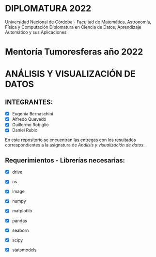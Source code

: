 # **DIPLOMATURA 2022**
Universidad Nacional de Córdoba - Facultad de Matemática, Astronomía, Física y Computación
Diplomatura en Ciencia de Datos, Aprendizaje Automático y sus Aplicaciones


# **Mentoría Tumoresferas año 2022**

# ANÁLISIS Y VISUALIZACIÓN DE DATOS

## INTEGRANTES:
   - [x] Eugenia Bernaschini 
   - [x] Alfredo Quevedo
   - [x] Guillermo Robiglio  
   - [x] Daniel Rubio
   
En este repositorio se encuentran las entregas con los resultados correspondientes a la asignatura de _Análisis y visualización de datos_.

## **Requerimientos - Librerías necesarias**:
   - [x] drive
   - [x] os
   - [x] Image
   - [x] numpy
   - [x] matplotlib
   - [x] pandas
   - [x] seaborn
   - [x] scipy
   - [x] statsmodels

